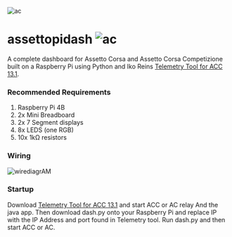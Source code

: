 ![ac](https://raw.githubusercontent.com/resuther/assettopidash/main/const/icon.png)
# assettopidash ![ac](https://raw.githubusercontent.com/resuther/assettopidash/main/const/icon.png)

A complete dashboard for Assetto Corsa and Assetto Corsa Competizione built on a Raspberry Pi using Python and Iko Reins [Telemetry Tool for ACC 13.1](https://www.racedepartment.com/downloads/telemetry-tool-for-acc.34563/).

### Recommended Requirements
1. Raspberry Pi 4B
2. 2x Mini Breadboard
3. 2x 7 Segment displays
4. 8x LEDS (one RGB)
5. 10x 1kΩ resistors

### Wiring
![wirediagrAM]()

### Startup
Download [Telemetry Tool for ACC 13.1](https://www.racedepartment.com/downloads/telemetry-tool-for-acc.34563/) and start ACC or AC relay And the java app. Then download dash.py onto your Raspberry Pi and replace IP with the IP Address and port found in Telemetry tool. Run dash.py and then start ACC or AC. 
